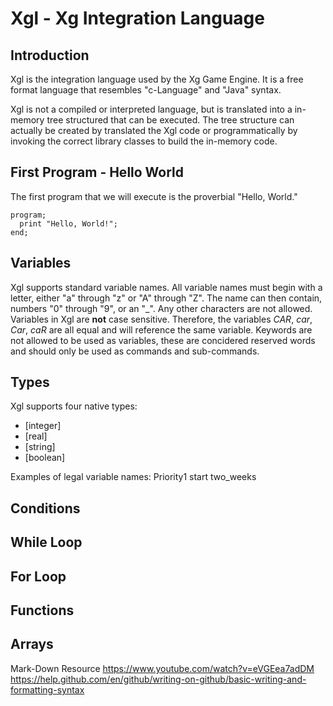 # Xgl - Xg Integration Language

## Introduction

Xgl is the integration language used by the Xg Game Engine.  It is a free format language that resembles "c-Language" and "Java" syntax.  

Xgl is not a compiled or interpreted language, but is translated into a in-memory tree structured that can be executed.  The tree structure can actually be created by translated the Xgl code or programmatically by invoking the correct library classes to build the in-memory code.

## First Program - Hello World

The first program that we will execute is the proverbial "Hello, World."

```
program;
  print "Hello, World!";
end;
```

## Variables 

Xgl supports standard variable names.  All variable names must begin with a letter, either "a" through "z" or "A" through "Z".  The name can then contain, numbers "0" through "9", or an "_".  Any other characters are not allowed.  Variables in Xgl are **not** case sensitive.  Therefore, the variables *CAR*, *car*, *Car*, *caR* are all equal and will reference the same variable.  Keywords are not allowed to be used as variables, these are concidered reserved words and should only be used as commands and sub-commands.

## Types

Xgl supports four native types: 

- [integer]
- [real]
- [string]
- [boolean]

Examples of legal variable names:
Priority1
start
two_weeks

## Conditions

## While Loop

## For Loop

## Functions

## Arrays

Mark-Down Resource
https://www.youtube.com/watch?v=eVGEea7adDM
https://help.github.com/en/github/writing-on-github/basic-writing-and-formatting-syntax
